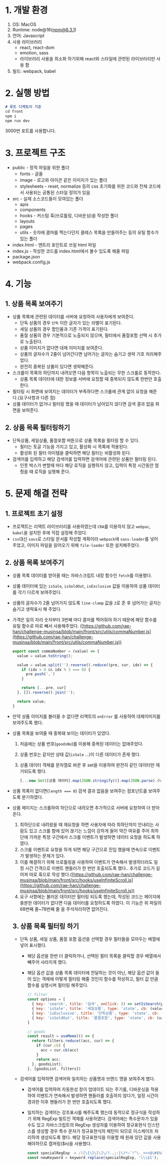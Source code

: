 # 1. 개발 환경

1. OS: MacOS
2. Runtime: node@16(npm@8.3.1) 
3. 언어: Javascript
4. 사용 라이브러리
    - react, react-dom
    - emotion, sass
    - 라이브러리 사용을 최소화 하기위해 react와 스타일에 관련된 라이브러리만 사용 함
5. 빌드: webpack, babel

# 2. 실행 방법

```markdown
# 루트 디렉토리 기준
cd front
npm i
npm run dev
```

3000번 포트를 사용합니다.

# 3. 프로젝트 구조

- public - 정적 파일을 위한 폴더
    - fonts - 글꼴
    - image - 로고와 아이콘 같은 이미지가 있는 폴더
    - stylesheets - reset, normalize 등의 css 초기화를 위한 코드와 전체 코드에서 사용되는 공통된 스타일 정의가 있음
- src - 실제 소스코드들이 모여있는 폴더
    - apis
    - components
    - hooks - 커스텀 훅(쓰로틀링, 디바운싱)을 작성한 폴더
    - layouts
    - pages
    - utils - 숫자에 콤마를 찍는다던지 클레스 목록을 만들어주는 등의 유틸 함수가 있는 폴더
- index.html - 엔트리 포인트로 쓰일 html 파일
- index.js - 작성한 코드를 index.html에서 볼수 있도록 해줄 파일
- package.json
- webpack.config.js

# 4. 기능

## 1. 상품 목록 보여주기

- 상품 목록에 관련된 데이터를 서버에 요청하여 사용자에게 보여준다.
    - 단독 상품의 경우 `단독` 이란 글자가 있는 라벨이 표기된다.
    - 세일 상품의 경우 할인율과 기존 가격이 표기된다.
    - 품절 상품의 경우 기본적으로 노출되지 않으며, 필터에서 품절포함 선택 시 추가로 노출된다.
    - 상품 이미지가 없다면 대체 이미지를 보여준다.
    - 상품의 글자수가 2줄이 넘어간다면 넘어가는 글자는 숨기고 생략 기호 처리해주었다.
    - 완전히 중복된 상품이 있다면 생략해준다.
- 스크롤이 목록의 하단까지 내려오면 다음 항목이 노출되는 무한 스크롤로 동작한다.
    - 상품 목록 데이터에 대한 정보를 서버에 요청할 때 중복되지 않도록 한번만 호출한다.
- 필터링 시 화면에 보여지는 데이터가 부족하다면 스크롤에 관계 없이 요청을 해준다.(요구사항과 다른 점)
- 상품 데이터가 없거나 필터링 했을 때 데이터가 남아있지 않다면 검색 결과 없음 화면을 보여준다.

## 2. 상품 목록 필터링하기

- 단독상품, 세일상품, 품절포함 버튼으로 상품 목록을 필터링 할 수 있다.
    - 필터는 토글 기능을 가지고 있고, 활성화 시 목록에 적용된다.
    - 활성화 된 필터 아이템을 클릭하면 해당 필터는 비활성화 된다.
- 검색어를 입력하고 해당 검색어를 입력하면 검색어에 관련된 상품만 필터링 된다.
    - 인풋 박스가 변할때 마다 해당 로직을 실행하지 않고, 입력이 특정 시간동안 멈췄을 때 로직을 실행해 준다.

# 5. 문제 해결 전략

## 1. 프로젝트 초기 설정

- 프로젝트는 리액트 라이브러리를 사용하였는데 `CRA`를 이용하지 않고 `webpac`, `babel`을 설치한 후에 직접 설정해 주었다.
- `css`대신 `sass`로 스타일 문서를 작성할 계획이라 `webpack`에 `sass-loader`를 넣어주었고, 이미지 파일을 읽어오기 위해 `file-loader` 또한 설치해주었다.

## 2. 상품 목록 보여주기

- 상품 목록 데이터를 받아올 때는 자바스크립트 내장 함수인 `fetch`를 이용했다.
- 상품 데이터에 있는 `isSale`, `isSoldOut`, `isExclusive` 값을 이용하여 상품 데이터를 각기 다르게 보여주었다.
- 상품의 글자수가 2줄 넘어가지 않도록 `line-clamp` 값을 `2`로 준 후 넘어가는 글자는 숨기고 생략표시 해 주었다.
- 가격은 일의 자리 숫자부터 3번째 마다 콤마를 찍어줘야 하기 때문에 해당 함수를 유틸 함수로 따로 빼서 사용해주었다. ([https://github.com/rae-han/challenge-musinsa/blob/main/front/src/utils/commaNumber.js](https://github.com/rae-han/challenge-musinsa/blob/main/front/src/utils/commaNumber.js))

    ```jsx
    export const commaNumber = (value) => {
      value = value.toString();
    
      value = value.split('').reverse().reduce((pre, cur, idx) => {
        if (idx > 0 && idx % 3 === 0) {
          pre.push(',')
        }
    
        return [...pre, cur]
      }, []).reverse().join('');
    
      return value;
    }
    ```

- 만약 상품 이미지를 불러올 수 없다면 리액트의 `onError` 를 사용하여 대체이미지를 보여주도록 했다.
- 상품 목록을 보여줄 때 중복돼 보이는 데이터가 있었다.
    1. 처음에는 상품 번호(`goodsNo`)를 이용해 중복된 데이터는 없애주었다.
    2. 상품 번호는 같지만 상태 값(`isSale` …)이 다른 데이터가 존재 했다.
    3. 상품 데이터 객체를 문자열로 바꾼 후 set을 이용하여 완전히 같인 데이터만 제거되도록 했다.

        ```jsx
        [...new Set([상품 데이터].map(JSON.stringify))].map(JSON.parse).(나머지 함수...)
        ```

- 상품 목록이 없다면(`length === 0`) 검색 결과 없음을 보여주는 컴포넌트를 보여주도록 분기하였다.
- 상품 페이지는 스크롤하여 하단으로 내려오면 추가적으로 서버에 요청하여 더 받아온다.
    1. 최하단으로 내려왔을 때 재요청을 하면 사용자에 따라 최하단까지 안내리는 사람도 있고 스크롤 함에 있어 끊기는 느낌이 강하게 들어 약간 여유를 주어 최하단에 가까운 특정 구간에서 스크롤 이벤트가 발생하면 데이터 요청을 하도록 하였다.
    2. 스크롤 이벤트로 요청을 하게 되면 해당 구간으로 진입 했을때 연속으로 이벤트가 발생하는 문제가 있다.
    3. 이를 해결하기 위해 쓰로틀링을 사용하여 이벤트가 연속해서 발생하더라도 일정 시간 간격으로 이벤트 핸들러가 한 번만 호출되도록 했다.. 추가로 코드가 길어져 따로 훅으로 작성 했다.([https://github.com/rae-han/challenge-musinsa/blob/main/front/src/hooks/useInfiniteScroll.js](https://github.com/rae-han/challenge-musinsa/blob/main/front/src/hooks/useInfiniteScroll.js))
    4. 요구 사항에는 불러온 데이터만 필터링 되도록 했는데, 작성된 코드는 페이지에 충분한 데이터가 없다면 다음 데이터를 요청하도록 하였다. 이 기능은 위 파일의 68번째 줄~78번째 줄 을 주석처리하면 없어진다.

  ## 3. 상품 목록 필터링 하기

    - 단독 상품, 세일 상품, 품절 포함 옵션을 선택할 경우 필터들을 모아두는 배열에 넣어 표시했다.
        - 해당 옵션을 한번 더 클릭하거나, 선택된 필터 목록을 클릭할 경우 배열에서 빼주어 사라지게 했다.
        - 해당 옵션 값을 상품 목록 데이터에 전달하는 것이 아닌, 해당 옵션 값이 들어 있는 객체에 어떻게 필터링 해줄 것인지 함수를 작성하고, 필터 값 만큼 함수를 실행시켜 필터링 해주었다.

            ```jsx
            // filter
            const options = [
              { key: 'search', title: '검색', onClick: () => setIsSearch(prev => !prev) },
              { key: 'isSale', title: '세일상품', type: 'state', cb: (value) => value.filter(item => item.isSale) },
              { key: 'isExclusive', title: '단독상품', type: 'state', cb: (value) => value.filter(item => item.isExclusive) },
              { key: 'isSoldOut', title: '품절포함', type: 'state', cb: (value) => value.map(item => ({ ...item, readable: true })) },
            ]
            ```

            ```jsx
            // goods
            const result = useMemo(() => {
              return filters.reduce((acc, cur) => {
                if (cur.cb) {
                  acc = cur.cb(acc)
                }
                return acc;
              }, goodsList);
            }, [goodsList, filters])
            ```

    - 검색어를 입력하면 검색어와 일치하는 상품명과 브랜드 명을 보여주게 했다.
        - 검색어를 입력하여 자동완성 창이 업데이트 되는 주기를, 디바운싱을 적용하여 이벤트가 연속해서 발생하면 핸들러를 호출하지 않다가, 일정 시간이 경과한 이후 핸들러가 한 번만 호출되도록 했다.
        - 일치하는 검색어는 강조표시를 해주도록 했는데 동적으로 정규식을 작성하기 위해 RegExp 빌트인 객체를 사용하였다. 검색어에는 특수문자가 있을수도 있고 자바스크립트의 RegExp 생성자를 이용하여 정규표현식 인스턴스를 생성할 경우 특수 문자가 정규표현식의 패턴이 되므로 이스케이프 처리하여 생성되도록 했다. 해당 정규표현식을 이용할 때 원래 있던 값을 사용해야하므로 캡쳐링($n)을 사용했다.

            ```jsx
            const specialRegExp  = /([\{\}\[\]\/?.,;:|\)*~`!^\-_+<>@\#$%&\\\=\(\'\"])/gi;
            const newKeyword = keyword.replace(specialRegExp, '\\\$1');
            ```